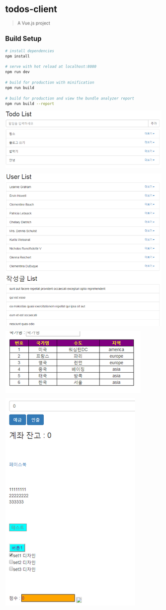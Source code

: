 # todos-client

> A Vue.js project

## Build Setup

``` bash
# install dependencies
npm install

# serve with hot reload at localhost:8080
npm run dev

# build for production with minification
npm run build

# build for production and view the bundle analyzer report
npm run build --report
```

![CreatePlan](/src/assets/screenshot/1.png)

![CreatePlan](/src/assets/screenshot/2.png)

![CreatePlan](/src/assets/screenshot/3.png)

![CreatePlan](/src/assets/screenshot/4.png)
